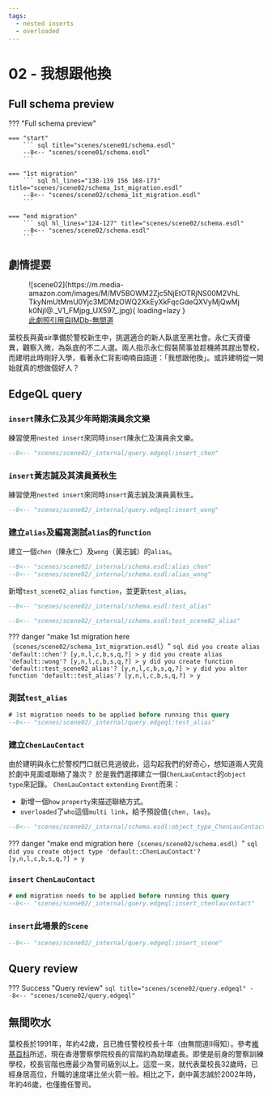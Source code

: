 ```yaml
---
tags:
  - nested inserts
  - overloaded
---
```


# 02 - 我想跟他換

## Full schema preview
??? "Full schema preview"

    === "start"
        ``` sql title="scenes/scene01/schema.esdl"
        --8<-- "scenes/scene01/schema.esdl"
        ```

    === "1st migration" 
        ``` sql hl_lines="138-139 156 168-173" title="scenes/scene02/schema_1st_migration.esdl"
        --8<-- "scenes/scene02/schema_1st_migration.esdl"
        ```

    === "end migration" 
        ``` sql hl_lines="124-127" title="scenes/scene02/schema.esdl"
        --8<-- "scenes/scene02/schema.esdl"
        ```
## 劇情提要
<figure markdown>
![scene02](https://m.media-amazon.com/images/M/MV5BOWM2Zjc5NjEtOTRjNS00M2VhLTkyNmUtMmU0Yjc3MDMzOWQ2XkEyXkFqcGdeQXVyMjQwMjk0NjI@._V1_FMjpg_UX597_.jpg){ loading=lazy }
  <figcaption><a href="https://www.imdb.com/title/tt0338564/mediaindex">此劇照引用自IMDb-無間道</a></figcaption>
</figure>

葉校長與黃sir準備於警校新生中，挑選適合的新人臥底至黑社會。永仁天資優異，觀察入微，為臥底的不二人選。兩人指示永仁假裝鬧事並趁機將其趕出警校，而建明此時剛好入學，看著永仁背影喃喃自語道：「我想跟他換」。或許建明從一開始就真的想做個好人？


## EdgeQL query
### `insert`陳永仁及其少年時期演員余文樂
練習使用`nested insert`來同時`insert`陳永仁及演員余文樂。
``` sql title="scenes/scene02/query.edgeql"
--8<-- "scenes/scene02/_internal/query.edgeql:insert_chen"
```

### `insert`黃志誠及其演員黃秋生
練習使用`nested insert`來同時`insert`黃志誠及演員黃秋生。
``` sql title="scenes/scene02/query.edgeql"
--8<-- "scenes/scene02/_internal/query.edgeql:insert_wong"
```

### 建立`alias`及編寫測試`alias`的`function` 
建立一個`chen`（陳永仁）及`wong`（黃志誠）的`alias`。
``` sql title="scenes/scene02/schema_1st_migration.esdl"
--8<-- "scenes/scene02/_internal/schema.esdl:alias_chen"
--8<-- "scenes/scene02/_internal/schema.esdl:alias_wong"
```
新增`test_scene02_alias` `function`，並更新`test_alias`。
``` sql title="scenes/scene02/schema_1st_migration.esdl"
--8<-- "scenes/scene02/_internal/schema.esdl:test_alias"

--8<-- "scenes/scene02/_internal/schema.esdl:test_scene02_alias"
```
??? danger "make 1st migration here（`scenes/scene02/schema_1st_migration.esdl`）"
    ``` sql
    did you create alias 'default::chen'? [y,n,l,c,b,s,q,?]
    > y
    did you create alias 'default::wong'? [y,n,l,c,b,s,q,?]
    > y
    did you create function 'default::test_scene02_alias'? [y,n,l,c,b,s,q,?]
    > y
    did you alter function 'default::test_alias'? [y,n,l,c,b,s,q,?]
    > y
    ```

### 測試`test_alias`
``` sql title="scenes/scene02/query.edgeql"
# 1st migration needs to be applied before running this query
--8<-- "scenes/scene02/_internal/query.edgeql:test_alias"
```

### 建立`ChenLauContact`
由於建明與永仁於警校門口就已見過彼此，這勾起我們的好奇心，想知道兩人究竟於劇中見面或聯絡了幾次？
於是我們選擇建立一個`ChenLauContact`的`object type`來記錄。
`ChenLauContact` `extending` `Event`而來：

* 新增一個`how` `property`來描述聯絡方式。
* `overloaded`了`who`這個`multi link`，給予預設值`{chen, lau}`。

``` sql title="scenes/scene02/schema.esdl"
--8<-- "scenes/scene02/_internal/schema.esdl:object_type_ChenLauContact"
```
??? danger "make end migration here（`scenes/scene02/schema.esdl`）"
    ``` sql
    did you create object type 'default::ChenLauContact'? [y,n,l,c,b,s,q,?]
    > y
    ```

### `insert` `ChenLauContact`
``` sql title="scenes/scene02/query.edgeql"
# end migration needs to be applied before running this query
--8<-- "scenes/scene02/_internal/query.edgeql:insert_chenlaucontact"
```

### `insert`此場景的`Scene`

``` sql title="scenes/scene02/query.edgeql"
--8<-- "scenes/scene02/_internal/query.edgeql:insert_scene"
```

## Query review
??? Success "Query review"
    ``` sql title="scenes/scene02/query.edgeql"
    --8<-- "scenes/scene02/query.edgeql"
    ```

## 無間吹水
葉校長於1991年，年約42歲，且已擔任警校校長十年（由無間道Ⅱ得知）。參考[維基百科](https://zh.wikipedia.org/wiki/%E9%A6%99%E6%B8%AF%E8%AD%A6%E5%AF%9F%E5%AD%B8%E9%99%A2)所述，現在香港警察學院校長的官階約為助理處長。即使是前身的警察訓練學校，校長官階也應最少為警司級別以上。這麼一來，就代表葉校長32歲時，已經身居高位，升職的速度堪比坐火箭一般。相比之下，劇中黃志誠於2002年時，年約46歲，也僅擔任警司。